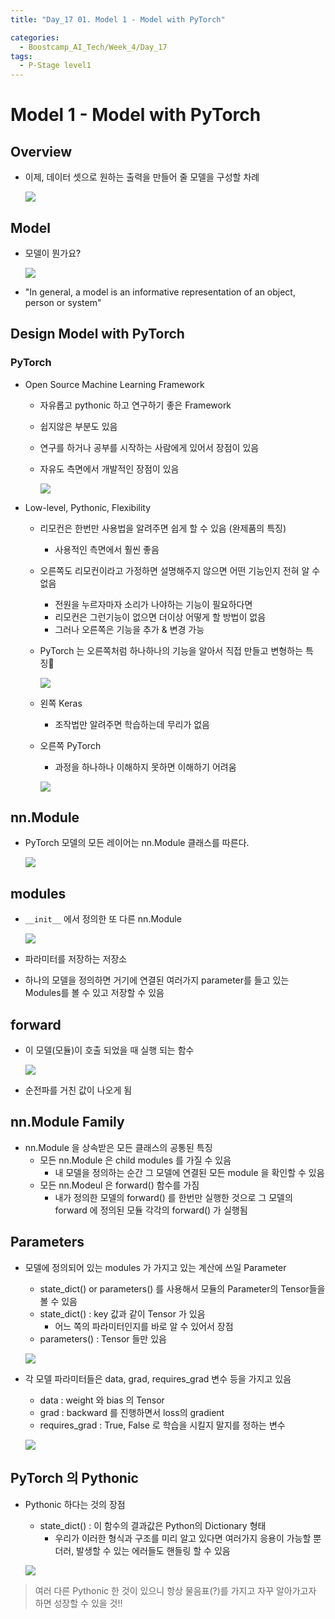 ```yaml
---
title: "Day_17 01. Model 1 - Model with PyTorch"

categories:
  - Boostcamp_AI_Tech/Week_4/Day_17
tags:
  - P-Stage level1
---
```


# Model 1 - Model with PyTorch

## Overview

- 이제, 데이터 셋으로 원하는 출력을 만들어 줄 모델을 구성할 차례

    ![]({{site.url}}/assets/images/2021-08-25-10-09-47.png)

## Model

- 모델이 뭔가요?

    ![]({{site.url}}/assets/images/2021-08-25-10-10-30.png)

- "In general, a model is an informative representation of an object, person or system"

## Design Model with PyTorch

### PyTorch

- Open Source Machine Learning Framework
  - 자유롭고 pythonic 하고 연구하기 좋은 Framework
  - 쉽지않은 부분도 있음
  - 연구를 하거나 공부를 시작하는 사람에게 있어서 장점이 있음
  - 자유도 측면에서 개발적인 장점이 있음

    ![]({{site.url}}/assets/images/2021-08-25-10-13-56.png)

  

- Low-level, Pythonic, Flexibility

    - 리모컨은 한번만 사용법을 알려주면 쉽게 할 수 있음 (완제품의 특징)
      - 사용적인 측면에서 훨씬 좋음
    - 오른쪽도 리모컨이라고 가정하면 설명해주지 않으면 어떤 기능인지 전혀 알 수 없음
      - 전원을 누르자마자 소리가 나야하는 기능이 필요하다면
      - 리모컨은 그런기능이 없으면 더이상 어떻게 할 방법이 없음
      - 그러나 오른쪽은 기능을 추가 & 변경 가능

    - PyTorch 는 오른쪽처럼 하나하나의 기능을 알아서 직접 만들고 변형하는 특징

        ![]({{site.url}}/assets/images/2021-08-25-10-16-03.png)

    - 왼쪽 Keras
      - 조작법만 알려주면 학습하는데 무리가 없음
    - 오른쪽 PyTorch
      - 과정을 하나하나 이해하지 못하면 이해하기 어려움
    
      ![]({{site.url}}/assets/images/2021-08-25-10-21-11.png)

## nn.Module

- PyTorch 모델의 모든 레이어는 nn.Module 클래스를 따른다.

    ![]({{site.url}}/assets/images/2021-08-25-10-24-30.png)

## modules

- `__init__` 에서 정의한 또 다른 nn.Module

    ![]({{site.url}}/assets/images/2021-08-25-10-27-48.png)

- 파라미터를 저장하는 저장소
- 하나의 모델을 정의하면 거기에 연결된 여러가지 parameter를 들고 있는 Modules를 볼 수 있고 저장할 수 있음

## forward

- 이 모델(모듈)이 호출 되었을 때 실행 되는 함수

    ![]({{site.url}}/assets/images/2021-08-25-10-30-35.png)

- 순전파를 거친 값이 나오게 됨

## nn.Module Family

- nn.Module 을 상속받은 모든 클래스의 공통된 특징
  - 모든 nn.Module 은 child modules 를 가질 수 있음
    - 내 모델을 정의하는 순간 그 모델에 연결된 모든 module 을 확인할 수 있음
  - 모든 nn.Modeul 은 forward() 함수를 가짐
    - 내가 정의한 모델의 forward() 를 한번만 실행한 것으로 그 모델의 forward 에 정의된 모듈 각각의 forward() 가 실행됨

## Parameters

- 모델에 정의되어 있는 modules 가 가지고 있는 계산에 쓰일 Parameter
  - state_dict() or parameters() 를 사용해서 모듈의 Parameter의 Tensor들을 볼 수 있음
  - state_dict() : key 값과 같이 Tensor 가 있음
    - 어느 쪽의 파라미터인지를 바로 알 수 있어서 장점
  - parameters() : Tensor 들만 있음

  ![]({{site.url}}/assets/images/2021-08-25-10-39-19.png)

- 각 모델 파라미터들은 data, grad, requires_grad 변수 등을 가지고 있음
  - data : weight 와 bias 의 Tensor
  - grad : backward 를 진행하면서 loss의 gradient
  - requires_grad : True, False 로 학습을 시킬지 말지를 정하는 변수

  ![]({{site.url}}/assets/images/2021-08-25-10-43-55.png)

## PyTorch 의 Pythonic

- Pythonic 하다는 것의 장점
  - state_dict() : 이 함수의 결과값은 Python의 Dictionary 형태
    - 우리가 이러한 형식과 구조를 미리 알고 있다면 여러가지 응용이 가능할 뿐더러, 발생할 수 있는 에러들도 핸들링 할 수 있음

  ![]({{site.url}}/assets/images/2021-08-25-10-49-28.png)

> 여러 다른 Pythonic 한 것이 있으니 항상 물음표(?)를 가지고 자꾸 알아가고자 하면 성장할 수 있을 것!!